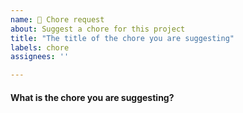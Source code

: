 ```yaml
---
name: 🧹 Chore request
about: Suggest a chore for this project
title: "The title of the chore you are suggesting"
labels: chore
assignees: ''

---
```


#### What is the chore you are suggesting?

<!-- Reminder: This is a public repo. Please do not include sensitive information. -->

<!-- What is a 'chore'?  A chore is any task related to project maintenance,
    that is notably not a feature, a bug fix, testing, or documentation.  E.g.:
    - Configuring ESLint
    - GitHub Actions, Workflows, and/or Pipelines
    - Setting up new tech for the project -->